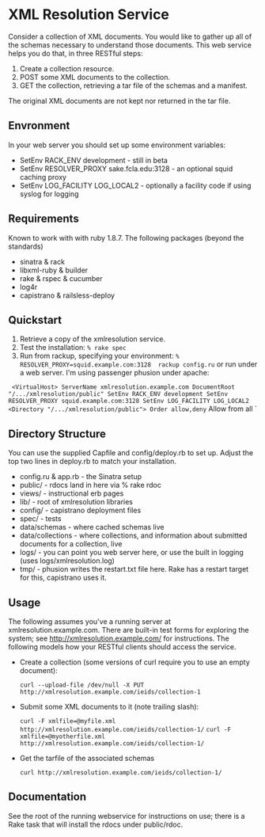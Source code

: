 XML Resolution Service
======================
Consider a collection of XML documents.  You would like to gather up all of the schemas necessary
to understand those documents.  This web service helps you do that, in three RESTful steps:

  1. Create a collection resource.
  2. POST some XML documents to the collection.
  3. GET the collection, retrieving a tar file of the schemas and a manifest.

The original XML documents are not kept nor returned in the tar file.

Envronment
----------

In your web server you should set up some environment variables:

  * SetEnv RACK_ENV development - still in beta
  * SetEnv RESOLVER_PROXY sake.fcla.edu:3128 - an optional squid caching proxy
  * SetEnv LOG_FACILITY LOG_LOCAL2 - optionally a facility code if using syslog for logging

Requirements
------------
Known to work with with ruby 1.8.7. The following packages (beyond the standards)

  * sinatra & rack
  * libxml-ruby & builder
  * rake & rspec & cucumber
  * log4r
  * capistrano & railsless-deploy 

Quickstart
----------

  1. Retrieve a copy of the xmlresolution service.  
  2. Test the installation:  `% rake spec`
  3. Run from rackup, specifying your environment: `% RESOLVER_PROXY=squid.example.com:3128  rackup config.ru` or
run under a web server.  I'm using passenger phusion under apache:
	
`
	<VirtualHost>
	  ServerName xmlresolution.example.com
	  DocumentRoot "/.../xmlresolution/public"
	  SetEnv RACK_ENV development
	  SetEnv RESOLVER_PROXY squid.example.com:3128
	  SetEnv LOG_FACILITY LOG_LOCAL2
	  <Directory "/.../xmlresolution/public">
	    Order allow,deny`
	    Allow from all
	  </Directory>
	</VirtualHost>`
 



Directory Structure
-------------------
You can use the supplied Capfile and config/deploy.rb to set up. Adjust
the top two lines in deploy.rb to match your installation.

 * config.ru & app.rb - the Sinatra setup
 * public/            - rdocs land in here via % rake rdoc
 * views/             - instructional erb pages
 * lib/               - root of xmlresolution libraries
 * config/            - capistrano deployment files
 * spec/              - tests
 * data/schemas       - where cached schemas live
 * data/collections   - where collections, and information about submitted documents for a collection, live
 * logs/              - you can point you web server here, or use the built in logging (uses logs/xmlresolution.log)
 * tmp/               - phusion writes the restart.txt file here.  Rake has a restart target for this, capistrano uses it. 


Usage
-----

The following assumes you've a running server at xmlresolution.example.com.
There are built-in test forms for exploring the system; see http://xmlresolution.example.com/ for
instructions.  The following models how your RESTful clients should access the service.

 * Create a collection (some versions of curl require you to use an empty document):
	 
	 `curl --upload-file /dev/null -X PUT http://xmlresolution.example.com/ieids/collection-1`
	
 * Submit some XML documents to it (note trailing slash):
	
	`curl -F xmlfile=@myfile.xml http://xmlresolution.example.com/ieids/collection-1/`
	`curl -F xmlfile=@myotherfile.xml http://xmlresolution.example.com/ieids/collection-1/`
	
 * Get the tarfile of the associated schemas
	
	`curl http://xmlresolution.example.com/ieids/collection-1/`
	


Documentation
-------------
See the root of the running webservice for instructions on use; there is
a Rake task that will install the rdocs under public/rdoc.


